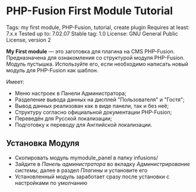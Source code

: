 # PHP-Fusion First Module Tutorial

Tags: my first module, PHP-Fusion, tutorial, create plugin
Requires at least: 7.x.x
Tested up to: 7.02.07
Stable tag: 1.0
License: GNU General Public License, version 2

**My First module** — это заготовка для плагина на CMS PHP-Fusion. Предназначена для ознакомления со структурой модуля PHP-Fusion.
Модуль пустышка. Используйте его, если необходимо написать новый модуль для PHP-Fusion как шаблон.

 Имеет:
 - Меню настроек в Панели Администратора;
 - Разделение вывода данных на дисплей "Пользователя" и "Гостя";
 - Вывод данных реализован как в виде панели, так и без неё;
 - Структуру согласно официальной документации PHP-Fusion;
 - Переведён для Русской локализации;
 - Подготовку к переводу для Английской локализации.

## Установка Модуля

- Скопировать модуль mymodule_panel в папку infusions/
- Зайдите в *Панель администратора* во вкладку *Администрирование системы*, далее в раздел *Плагины* и установите его
- Установленный модуль заработает сразу после установки с настройками по умолчанию

